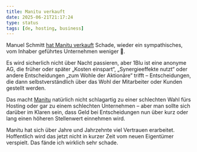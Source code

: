 ```yaml
---
title: Manitu verkauft
date: 2025-06-21T21:17:24
type: status
tags: [de, hosting, business]
---
```


Manuel Schmitt [hat Manitu verkauft](https://hostblogger.de/blog/archives/7365-Veraenderungen-bei-manitu-ein-sehr-persoenliches-Update.html)
Schade, wieder ein sympathisches, vom Inhaber geführtes Unternehmen weniger 🥲.

Es wird sicherlich nicht über Nacht passieren, aber 1Blu ist eine anonyme AG, die früher oder später „Kosten einspart“, „Synergieeffekte nutzt“ oder andere Entscheidungen „zum Wohle der Aktionäre“ trifft – Entscheidungen, die dann selbstverständlich über das Wohl der Mitarbeiter oder Kunden gestellt werden.

Das macht [Manitu](https://www.manitu.de/) natürlich nicht schlagartig zu einer schlechten Wahl fürs Hosting oder gar zu einem schlechten Unternehmen – aber man sollte sich darüber im Klaren sein, dass Geld bei Entscheidungen nun über kurz oder lang einen höheren Stellenwert einnehmen wird.

Manitu hat sich über Jahre und Jahrzehnte viel Vertrauen erarbeitet. Hoffentlich wird das jetzt nicht in kurzer Zeit vom neuen Eigentümer verspielt. Das fände ich wirklich sehr schade.
